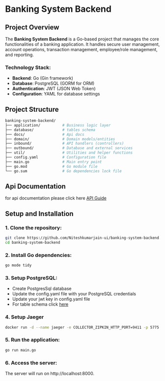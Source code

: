 # Banking System Backend

## Project Overview

The **Banking System Backend** is a Go-based project that manages the core functionalities of a banking application. It handles secure user management, account operations, transaction management, employee/role management, and reporting.

### Technology Stack:

- **Backend**: Go (Gin framework)
- **Database**: PostgreSQL (GORM for ORM)
- **Authentication**: JWT (JSON Web Token)
- **Configuration**: YAML for database settings

## Project Structure

```bash
banking-system-backend/
├── application/          # Business logic layer
├── database/             # tables schema
├── docs/                 # Api docs
├── domain/               # Domain models/entities
├── inbound/              # API handlers (controllers)
├── outbound/             # Database and external services
├── util/                 # Utilities and helper functions
├── config.yaml           # Configuration file
├── main.go               # Main entry point
├── go.mod                # Go module file
└── go.sum                # Go dependencies lock file
```

## Api Documentation

for api documentation please click here [API Guide](docs/banking-system-backend.postman_collection.json)

## Setup and Installation

### 1. Clone the repository:

```bash
git clone https://github.com/Niteshkumarjain-ui/banking-system-backend.git
cd banking-system-backend
```

### 2. Install Go dependencies:

```bash
go mode tidy
```

### 3. Setup PostgreSQL:

- Create PostgresSql database
- Update the config.yaml file with your PostgreSQL credentials
- Update your jwt key in config.yaml file
- For table schema click [here](database/)

### 4. Setup Jaeger

```bash
docker run -d --name jaeger -e COLLECTOR_ZIPKIN_HTTP_PORT=9411 -p 5775:5775/udp -p 6831:6831/udp -p 6832:6832/udp -p 5778:5778 -p 16686:16686 -p 14268:14268 -p 9411:9411 jaegertracing/all-in-one:1.6
```

### 5. Run the application:

```bash
go run main.go
```

### 6. Access the server:

The server will run on http://localhost:8000.
